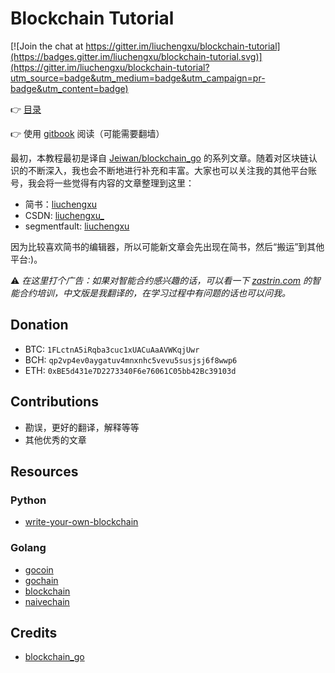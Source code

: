 Blockchain Tutorial
===================

[![Join the chat at https://gitter.im/liuchengxu/blockchain-tutorial](https://badges.gitter.im/liuchengxu/blockchain-tutorial.svg)](https://gitter.im/liuchengxu/blockchain-tutorial?utm_source=badge&utm_medium=badge&utm_campaign=pr-badge&utm_content=badge)

:point_right: [目录](content/SUMMARY.md)

:point_right: 使用 [gitbook](https://liuchengxu.gitbooks.io/blockchain-tutorial/content/) 阅读（可能需要翻墙）

最初，本教程最初是译自 [Jeiwan/blockchain_go](https://github.com/Jeiwan/blockchain_go) 的系列文章。随着对区块链认识的不断深入，我也会不断地进行补充和丰富。大家也可以关注我的其他平台账号，我会将一些觉得有内容的文章整理到这里：

- 简书：[liuchengxu](https://www.jianshu.com/u/daf68451f175)
- CSDN: [liuchengxu_](http://blog.csdn.net/simple_the_best)
- segmentfault: [liuchengxu](https://segmentfault.com/u/liuchengxu)

因为比较喜欢简书的编辑器，所以可能新文章会先出现在简书，然后“搬运”到其他平台:)。

:warning: *在这里打个广告：如果对智能合约感兴趣的话，可以看一下 [zastrin.com](https://cn.zastrin.com/) 的智能合约培训，中文版是我翻译的，在学习过程中有问题的话也可以问我。*

## Donation

- BTC: `1FLctnA5iRqba3cuc1xUACuAaAVWKqjUwr`
- BCH: `qp2vp4ev0aygatuv4mnxnhc5vevu5susjsj6f8wwp6`
- ETH: `0xBE5d431e7D2273340F6e76061C05bb42Bc39103d`

## Contributions

- 勘误，更好的翻译，解释等等
- 其他优秀的文章

## Resources

### Python

- [write-your-own-blockchain](https://bigishdata.com/2017/10/17/write-your-own-blockchain-part-1-creating-storing-syncing-displaying-mining-and-proving-work/)

### Golang

- [gocoin](https://github.com/piotrnar/gocoin)
- [gochain](https://github.com/crisadamo/gochain)
- [blockchain](https://github.com/izqui/blockchain)
- [naivechain](https://github.com/kofj/naivechain)

## Credits

- [blockchain_go](https://github.com/Jeiwan/blockchain_go)
